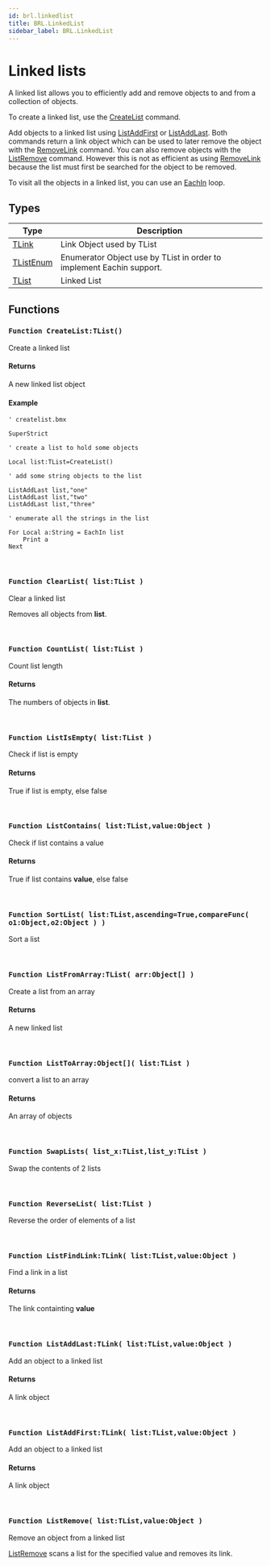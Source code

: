 ```yaml
---
id: brl.linkedlist
title: BRL.LinkedList
sidebar_label: BRL.LinkedList
---
```



<h1>Linked lists</h1>

A linked list allows you to efficiently add and remove objects to and from a collection of objects.

To create a linked list, use the [CreateList](../../brl/brl.linkedlist/#function-createlist-tlist) command.

Add objects to a linked list using [ListAddFirst](../../brl/brl.linkedlist/#function-listaddfirst-tlink-list-tlist-value-object) or [ListAddLast](../../brl/brl.linkedlist/#function-listaddlast-tlink-list-tlist-value-object). Both commands return a link object which can be used to later remove the object with the [RemoveLink](../../brl/brl.linkedlist/tlist/#method-removelink-link-tlink) command. You can also remove objects with the [ListRemove](../../brl/brl.linkedlist/#function-listremove-list-tlist-value-object) command. However this is not as efficient as using [RemoveLink](../../brl/brl.linkedlist/tlist/#method-removelink-link-tlink) because the list must first be searched for the object to be removed.

To visit all the objects in a linked list, you can use an [EachIn](../../brl/brl.blitz/#eachin) loop.


## Types
| Type | Description |
|---|---|
| [TLink](../../brl/brl.linkedlist/tlink) | Link Object used by TList |
| [TListEnum](../../brl/brl.linkedlist/tlistenum) | Enumerator Object use by TList in order to implement Eachin support. |
| [TList](../../brl/brl.linkedlist/tlist) | Linked List |

## Functions

### `Function CreateList:TList()`

Create a linked list

#### Returns
A new linked list object


#### Example
```blitzmax
' createlist.bmx

SuperStrict

' create a list to hold some objects

Local list:TList=CreateList()

' add some string objects to the list

ListAddLast list,"one"
ListAddLast list,"two"
ListAddLast list,"three"

' enumerate all the strings in the list

For Local a:String = EachIn list
	Print a
Next
```
<br/>

### `Function ClearList( list:TList )`

Clear a linked list

Removes all objects from <b>list</b>.


<br/>

### `Function CountList( list:TList )`

Count list length

#### Returns
The numbers of objects in <b>list</b>.


<br/>

### `Function ListIsEmpty( list:TList )`

Check if list is empty

#### Returns
True if list is empty, else false


<br/>

### `Function ListContains( list:TList,value:Object )`

Check if list contains a value

#### Returns
True if list contains <b>value</b>, else false


<br/>

### `Function SortList( list:TList,ascending=True,compareFunc( o1:Object,o2:Object ) )`

Sort a list

<br/>

### `Function ListFromArray:TList( arr:Object[] )`

Create a list from an array

#### Returns
A new linked list


<br/>

### `Function ListToArray:Object[]( list:TList )`

convert a list to an array

#### Returns
An array of objects


<br/>

### `Function SwapLists( list_x:TList,list_y:TList )`

Swap the contents of 2 lists

<br/>

### `Function ReverseList( list:TList )`

Reverse the order of elements of a list

<br/>

### `Function ListFindLink:TLink( list:TList,value:Object )`

Find a link in a list

#### Returns
The link containting <b>value</b>


<br/>

### `Function ListAddLast:TLink( list:TList,value:Object )`

Add an object to a linked list

#### Returns
A link object


<br/>

### `Function ListAddFirst:TLink( list:TList,value:Object )`

Add an object to a linked list

#### Returns
A link object


<br/>

### `Function ListRemove( list:TList,value:Object )`

Remove an object from a linked list

[ListRemove](../../brl/brl.linkedlist/#function-listremove-list-tlist-value-object) scans a list for the specified value and removes its link.


<br/>

